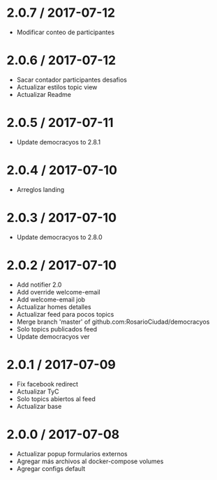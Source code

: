 2.0.7 / 2017-07-12
==================

  * Modificar conteo de participantes

2.0.6 / 2017-07-12
==================

  * Sacar contador participantes desafios
  * Actualizar estilos topic view
  * Actualizar Readme

2.0.5 / 2017-07-11
==================

  * Update democracyos to 2.8.1

2.0.4 / 2017-07-10
==================

  * Arreglos landing

2.0.3 / 2017-07-10
==================

  * Update democracyos to 2.8.0

2.0.2 / 2017-07-10
==================

  * Add notifier 2.0
  * Add override welcome-email
  * Add welcome-email job
  * Actualizar homes detalles
  * Actualizar feed para pocos topics
  * Merge branch 'master' of github.com:RosarioCiudad/democracyos
  * Solo topics publicados feed
  * Update democracyos ver

2.0.1 / 2017-07-09
==================

  * Fix facebook redirect
  * Actualizar TyC
  * Solo topics abiertos al feed
  * Actualizar base

2.0.0 / 2017-07-08
==================

  * Actualizar popup formularios externos
  * Agregar más archivos al docker-compose volumes
  * Agregar configs default
